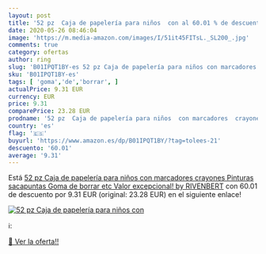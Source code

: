```yaml
---
layout: post
title: '52 pz  Caja de papelería para niños  con al 60.01 % de descuento'
date: 2020-05-26 08:46:04
image: 'https://m.media-amazon.com/images/I/51it45FITsL._SL200_.jpg'
comments: true
category: ofertas
author: ring
slug: 'B01IPQT1BY-es 52 pz Caja de papelería para niños con marcadores crayones...'
sku: 'B01IPQT1BY-es'
tags: [ 'goma','de','borrar', ]
actualPrice: 9.31 EUR
currency: EUR
price: 9.31
comparePrice: 23.28 EUR
prodname: '52 pz  Caja de papelería para niños  con marcadores  crayones  Pinturas  sacapuntas  Goma de borrar  etc  Valor excepcional! by RIVENBERT'
country: 'es'
flag: '🇪🇸'
buyurl: 'https://www.amazon.es/dp/B01IPQT1BY/?tag=tolees-21'
descuento: '60.01'
average: '9.31'
---
```


Está [52 pz  Caja de papelería para niños  con marcadores  crayones  Pinturas  sacapuntas  Goma de borrar  etc  Valor excepcional! by RIVENBERT](https://www.amazon.es/dp/B01IPQT1BY/?tag=tolees-21) con 60.01 de descuento por 9.31 EUR (original: 23.28 EUR) en el siguiente enlace!

[![52 pz  Caja de papelería para niños  con](https://m.media-amazon.com/images/I/51it45FITsL._SL200_.jpg)](https://www.amazon.es/dp/B01IPQT1BY/?tag=tolees-21)

ℹ️:


[🛒 Ver la oferta!!](https://www.amazon.es/dp/B01IPQT1BY/?tag=tolees-21)
